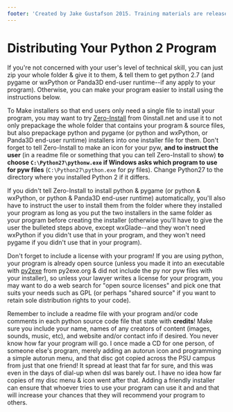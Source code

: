 ```yaml
---
footer: 'Created by Jake Gustafson 2015. Training materials are released under the [Creative Commons Attribution Sharealike 3.0](https://creativecommons.org/licenses/by-sa/3.0/us/) license.'
---
```


# Distributing Your Python 2 Program

If you're not concerned with your user's level of technical skill, you
can just zip your whole folder & give it to them, & tell them to get
python 2.7 (and pygame or wxPython or Panda3D end-user runtime--if any
apply to your program). Otherwise, you can make your program easier to
install using the instructions below.

To Make installers so that end users only need a single file to install
your program, you may want to try [Zero-Install](https://0install.net)
from 0install.net and use it to not only prepackage the whole folder
that contains your program & source files, but also prepackage python
and pygame (or python and wxPython, or Panda3D end-user runtime)
installers into one installer file for them. Don't forget to tell
Zero-Install to make an icon for your pyw, **and to instruct the user**
(in a readme file or something that you can tell Zero-Install to show)
**to choose `C:\Python27\pythonw.exe` if Windows asks which program to
use for pyw files** (`C:\Python27\python.exe` for py files). Change
Python27 to the directory where you installed Python 2 if it differs.

If you didn't tell Zero-Install to install python & pygame (or python &
wxPython, or python & Panda3D end-user runtime) automatically, you'll
also have to instruct the user to install them from the folder where
they installed your program as long as you put the two installers in
the same folder as your program before creating the installer
(otherwise you'll have to give the user the bulleted steps above,
except wxGlade--and they won't need wxPython if you didn't use that in
your program, and they won't need pygame if you didn't use that in your
program).

Don't forget to include a license with your program! If you are using
python, your program is already open source (unless you made it into an
executable with [py2exe](https://www.py2exe.org) from py2exe.org & did
not include the py nor pyw files with your installer), so unless your
lawyer writes a license for your program, you may want to do a web
search for "open source licenses" and pick one that suits your needs
such as GPL (or perhaps "shared source" if you want to retain sole
distribution rights to your code).

Remember to include a readme file with your program and/or code
comments in each python source code file that state with **credits**!
Make sure you include your name, names of any creators of content
(images, sounds, music, etc), and website and/or contact info if
desired. You never know how far your program will go. I once made a CD
for one person, of someone else's program, merely adding an autorun
icon and programming a simple autorun menu, and that disc got copied
across the PSU campus from just that one friend! It spread at least
that far for sure, and this was even in the days of dial-up when dsl
was barely out. I have no idea how far copies of my disc menu & icon
went after that. Adding a friendly installer can ensure that whoever
tries to use your program can use it and and that will increase your
chances that they will recommend your program to others.
